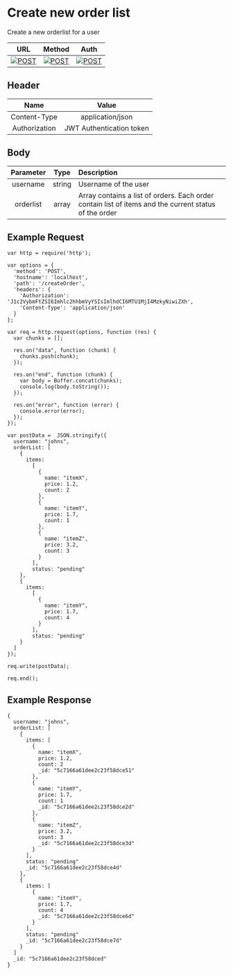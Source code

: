# Create new order list

Create a new orderlist for a user

| URL           | Method        | Auth  |
| :-----------: |:-------------:| :----:|
| [![POST](https://img.shields.io/badge//createOrder--black.svg)]() | [![POST](https://img.shields.io/badge/POST-orange.svg)]() | [![POST](https://img.shields.io/badge/YES-brightgreen.svg)]() |


## Header

| Name          | Value        |
| :-----------: |:-------------:|
| Content-Type | application/json |
| Authorization | JWT Authentication token |


## Body

| Parameter     | Type          | Description  |
| :-----------: |:-------------:| :-----------|
| username      | string        | Username of the user  |
| orderlist     | array         | Array contains a list of orders. Each order contain list of items and the current status of the order  |


## Example Request
```
var http = require('http');

var options = {
  'method': 'POST',
  'hostname': 'localhost',
  'path': '/createOrder',
  'headers': {
    'Authorization': 'J1c2VybmFtZSI6Imhlc2hhbmVyYSIsImlhdCI6MTU1MjI4MzkyNiwiZXh',
    'Content-Type': 'application/json'
  }
};

var req = http.request(options, function (res) {
  var chunks = [];

  res.on("data", function (chunk) {
    chunks.push(chunk);
  });

  res.on("end", function (chunk) {
    var body = Buffer.concat(chunks);
    console.log(body.toString());
  });

  res.on("error", function (error) {
    console.error(error);
  });
});

var postData =  JSON.stringify({
  username: "johns",
  orderList: [
    {
      items:
        [
          {
            name: "itemX",
            price: 1.2,
            count: 2
          },
          {
            name: "itemY",
            price: 1.7,
            count: 1
          },
          {
            name: "itemZ",
            price: 3.2,
            count: 3
          }
        ],
        status: "pending"
    },
    {
      items:
        [
          {
            name: "itemY",
            price: 1.7,
            count: 4
          }
        ],
        status: "pending"
    }
  ]
});

req.write(postData);

req.end();
```

## Example Response
```
{
  username: "johns",
  orderList: [
    {
      items: [
        {
          name: "itemX",
          price: 1.2,
          count: 2
          _id: "5c7166a61dee2c23f58dce51"
        },
        {
          name: "itemY",
          price: 1.7,
          count: 1
          _id: "5c7166a61dee2c23f58dce2d"
        },
        {
          name: "itemZ",
          price: 3.2,
          count: 3
          _id: "5c7166a61dee2c23f58dce3d"
        }
      ],
      status: "pending"
      _id: "5c7166a61dee2c23f58dce4d"
    },
    {
      items: [
        {
          name: "itemY",
          price: 1.7,
          count: 4
          _id: "5c7166a61dee2c23f58dce6d"
        }
      ],
      status: "pending"
      _id: "5c7166a61dee2c23f58dce7d"
    }
  ]
  _id: "5c7166a61dee2c23f58dced"
}
```

